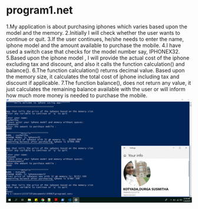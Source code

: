 # program1.net
1.My application is about purchasing iphones which varies based upon the model and the memory.
2.Initially I will check whether the user wants to continue or quit.
3.If the user continues, he/she needs to enter the name, iphone model and the amount available to purchase the mobile.
4.I have used a switch case that checks for the model number say, IPHONEX32.
5.Based upon the iphone model , I will provide the actual cost of the iphone excluding tax and discount, and also it calls the function calculation() and balance().
6.The function calculation() returns decimal value. Based upon the memory size, it calculates the total cost of iphone including tax and discount if applicable.
7.The function balance(), does not return any value, it just calculates the remaining balance available with the user or will inform how much more money is needed to purchase the mobile.
<img src="https://github.com/kotyadasushmitha/program1.net/blob/master/Screenshot%20(215).png">
